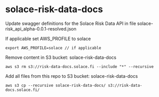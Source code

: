 # solace-risk-data-docs

Update swagger definitions for the Solace Risk Data API in file solace-risk_api_alpha-0.0.1-resolved.json

If applicable set AWS_PROFILE to solace
```console
export AWS_PROFILE=solace // if applicable
```
Remove content in S3 bucket: solace-risk-data-docs
```console
aws s3 rm s3://risk-data-docs.solace.fi --include "*" --recursive
```

Add all files from this repo to S3 bucket: solace-risk-data-docs
```console
aws s3 cp --recursive solace-risk-data-docs/ s3://risk-data-docs.solace.fi/
```